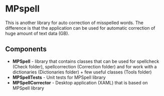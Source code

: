 MPspell
======

This is another library for auto correction of misspelled words. The difference is that the application can be used for automatic correction of huge amount of text data (GB).

Components
----------

* **MPSpell** - library that contains classes that can be used for spellcheck (Check folder), spellcorrection (Correction folder) and for work with a dictionaries (Dictionaries folder) + few useful classes (Tools folder)
* **MPSpellTests** - Unit tests for MPSpell library 
* **MPSpellCorrector** - Desktop application (XAML) that is based on MPSpell library 
